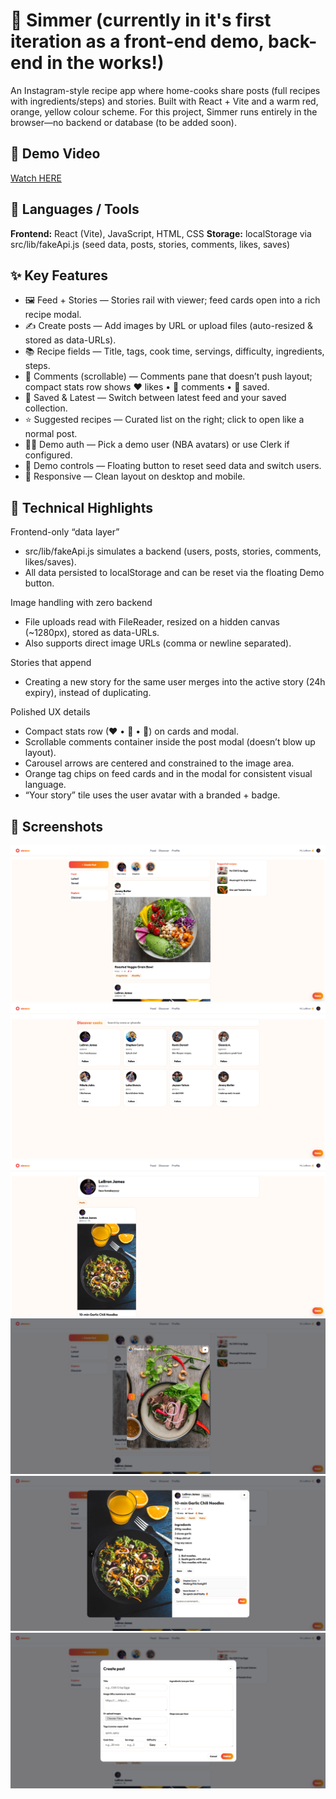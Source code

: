 # 🍳 Simmer (currently in it's first iteration as a front-end demo, back-end in the works!)

An Instagram-style recipe app where home-cooks share posts (full recipes with ingredients/steps) and stories. Built with React + Vite and a warm red, orange, yellow colour scheme. For this project, Simmer runs entirely in the browser—no backend or database (to be added soon).

## 🔗 Demo Video
[Watch HERE](https://youtu.be/yKCmcgpAQ0U)

## 🧰 Languages / Tools

**Frontend:** React (Vite), JavaScript, HTML, CSS
**Storage:** localStorage via src/lib/fakeApi.js (seed data, posts, stories, comments, likes, saves)

## ✨ Key Features

- 🖼 Feed + Stories — Stories rail with viewer; feed cards open into a rich recipe modal.
- ✍️ Create posts — Add images by URL or upload files (auto-resized & stored as data-URLs).
- 📚 Recipe fields — Title, tags, cook time, servings, difficulty, ingredients, steps.
- 💬 Comments (scrollable) — Comments pane that doesn’t push layout; compact stats row shows ♥ likes • 💬 comments • 🔖 saved.
- 📖 Saved & Latest — Switch between latest feed and your saved collection.
- ⭐ Suggested recipes — Curated list on the right; click to open like a normal post.
- 🧑‍🍳 Demo auth — Pick a demo user (NBA avatars) or use Clerk if configured.
- 🧼 Demo controls — Floating button to reset seed data and switch users.
- 📱 Responsive — Clean layout on desktop and mobile.

## 🧩 Technical Highlights

Frontend-only “data layer”
- src/lib/fakeApi.js simulates a backend (users, posts, stories, comments, likes/saves).
- All data persisted to localStorage and can be reset via the floating Demo button.

Image handling with zero backend
- File uploads read with FileReader, resized on a hidden canvas (~1280px), stored as data-URLs.
- Also supports direct image URLs (comma or newline separated).

Stories that append
- Creating a new story for the same user merges into the active story (24h expiry), instead of duplicating.

Polished UX details
- Compact stats row (♥ • 💬 • 🔖) on cards and modal.
- Scrollable comments container inside the post modal (doesn’t blow up layout).
- Carousel arrows are centered and constrained to the image area.
- Orange tag chips on feed cards and in the modal for consistent visual language.
- “Your story” tile uses the user avatar with a branded + badge.


## 📸 Screenshots

![](Screenshots/s1v2.png) 
![](Screenshots/s2.png) 
![](Screenshots/s3.png) 
![](Screenshots/s4.png) 
![](Screenshots/s5.png) 
![](Screenshots/s6v2.png) 

